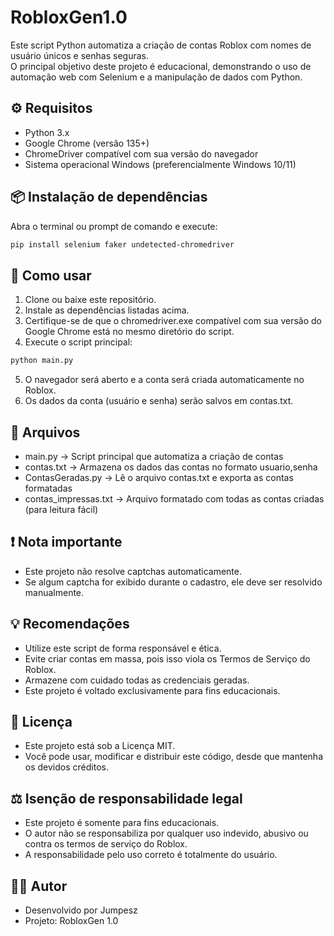 # RobloxGen1.0

Este script Python automatiza a criação de contas Roblox com nomes de usuário únicos e senhas seguras.  
O principal objetivo deste projeto é educacional, demonstrando o uso de automação web com Selenium e a manipulação de dados com Python.

## ⚙️ Requisitos

- Python 3.x
- Google Chrome (versão 135+)
- ChromeDriver compatível com sua versão do navegador
- Sistema operacional Windows (preferencialmente Windows 10/11)

## 📦 Instalação de dependências

Abra o terminal ou prompt de comando e execute:
```bash
pip install selenium faker undetected-chromedriver
```

## 🚀 Como usar

1. Clone ou baixe este repositório.
2. Instale as dependências listadas acima.
3. Certifique-se de que o chromedriver.exe compatível com sua versão do Google Chrome está no mesmo diretório do script.
4. Execute o script principal:
```bash
python main.py
```
5. O navegador será aberto e a conta será criada automaticamente no Roblox.
6. Os dados da conta (usuário e senha) serão salvos em contas.txt.


## 📝 Arquivos
- main.py → Script principal que automatiza a criação de contas
- contas.txt → Armazena os dados das contas no formato usuario,senha
- ContasGeradas.py → Lê o arquivo contas.txt e exporta as contas formatadas
- contas_impressas.txt → Arquivo formatado com todas as contas criadas (para leitura fácil)

## ❗ Nota importante
- Este projeto não resolve captchas automaticamente.
- Se algum captcha for exibido durante o cadastro, ele deve ser resolvido manualmente.

## 💡 Recomendações
- Utilize este script de forma responsável e ética.
- Evite criar contas em massa, pois isso viola os Termos de Serviço do Roblox.
- Armazene com cuidado todas as credenciais geradas.
- Este projeto é voltado exclusivamente para fins educacionais.

## 📄 Licença
- Este projeto está sob a Licença MIT.
- Você pode usar, modificar e distribuir este código, desde que mantenha os devidos créditos.

## ⚖️ Isenção de responsabilidade legal
- Este projeto é somente para fins educacionais.
- O autor não se responsabiliza por qualquer uso indevido, abusivo ou contra os termos de serviço do Roblox.
- A responsabilidade pelo uso correto é totalmente do usuário.

## 👨‍💻 Autor
- Desenvolvido por Jumpesz
- Projeto: RobloxGen 1.0

